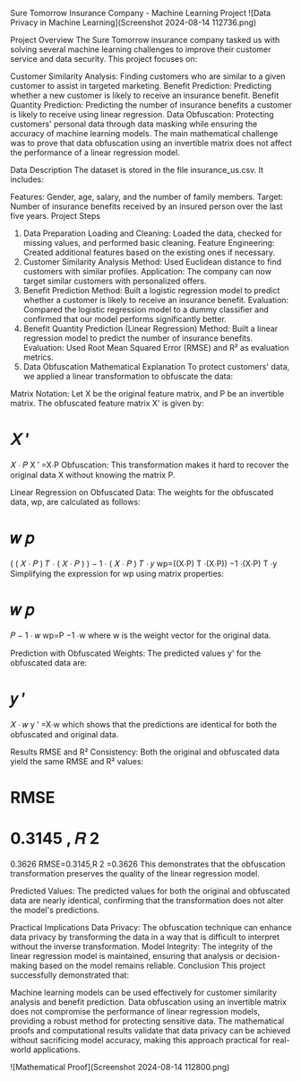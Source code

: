 Sure Tomorrow Insurance Company - Machine Learning Project
![Data Privacy in Machine Learning](Screenshot 2024-08-14 112736.png)

Project Overview
The Sure Tomorrow insurance company tasked us with solving several machine learning challenges to improve their customer service and data security. This project focuses on:

Customer Similarity Analysis: Finding customers who are similar to a given customer to assist in targeted marketing.
Benefit Prediction: Predicting whether a new customer is likely to receive an insurance benefit.
Benefit Quantity Prediction: Predicting the number of insurance benefits a customer is likely to receive using linear regression.
Data Obfuscation: Protecting customers' personal data through data masking while ensuring the accuracy of machine learning models.
The main mathematical challenge was to prove that data obfuscation using an invertible matrix does not affect the performance of a linear regression model.

Data Description
The dataset is stored in the file insurance_us.csv. It includes:

Features: Gender, age, salary, and the number of family members.
Target: Number of insurance benefits received by an insured person over the last five years.
Project Steps
1. Data Preparation
Loading and Cleaning: Loaded the data, checked for missing values, and performed basic cleaning.
Feature Engineering: Created additional features based on the existing ones if necessary.
2. Customer Similarity Analysis
Method: Used Euclidean distance to find customers with similar profiles.
Application: The company can now target similar customers with personalized offers.
3. Benefit Prediction
Method: Built a logistic regression model to predict whether a customer is likely to receive an insurance benefit.
Evaluation: Compared the logistic regression model to a dummy classifier and confirmed that our model performs significantly better.
4. Benefit Quantity Prediction (Linear Regression)
Method: Built a linear regression model to predict the number of insurance benefits.
Evaluation: Used Root Mean Squared Error (RMSE) and R² as evaluation metrics.
5. Data Obfuscation
Mathematical Explanation
To protect customers' data, we applied a linear transformation to obfuscate the data:

Matrix Notation: Let X be the original feature matrix, and P be an invertible matrix. The obfuscated feature matrix X' is given by:

𝑋
′
=
𝑋
⋅
𝑃
X 
′
 =X⋅P
Obfuscation: This transformation makes it hard to recover the original data X without knowing the matrix P.

Linear Regression on Obfuscated Data: The weights for the obfuscated data, wp, are calculated as follows:

𝑤
𝑝
=
(
(
𝑋
⋅
𝑃
)
𝑇
⋅
(
𝑋
⋅
𝑃
)
)
−
1
⋅
(
𝑋
⋅
𝑃
)
𝑇
⋅
𝑦
wp=((X⋅P) 
T
 ⋅(X⋅P)) 
−1
 ⋅(X⋅P) 
T
 ⋅y
Simplifying the expression for wp using matrix properties:

𝑤
𝑝
=
𝑃
−
1
⋅
𝑤
wp=P 
−1
 ⋅w
where w is the weight vector for the original data.

Prediction with Obfuscated Weights: The predicted values y' for the obfuscated data are:

𝑦
′
=
𝑋
⋅
𝑤
y 
′
 =X⋅w
which shows that the predictions are identical for both the obfuscated and original data.

Results
RMSE and R² Consistency: Both the original and obfuscated data yield the same RMSE and R² values:

RMSE
=
0.3145
,
𝑅
2
=
0.3626
RMSE=0.3145,R 
2
 =0.3626
This demonstrates that the obfuscation transformation preserves the quality of the linear regression model.

Predicted Values: The predicted values for both the original and obfuscated data are nearly identical, confirming that the transformation does not alter the model's predictions.

Practical Implications
Data Privacy: The obfuscation technique can enhance data privacy by transforming the data in a way that is difficult to interpret without the inverse transformation.
Model Integrity: The integrity of the linear regression model is maintained, ensuring that analysis or decision-making based on the model remains reliable.
Conclusion
This project successfully demonstrated that:

Machine learning models can be used effectively for customer similarity analysis and benefit prediction.
Data obfuscation using an invertible matrix does not compromise the performance of linear regression models, providing a robust method for protecting sensitive data.
The mathematical proofs and computational results validate that data privacy can be achieved without sacrificing model accuracy, making this approach practical for real-world applications.

![Mathematical Proof](Screenshot 2024-08-14 112800.png)

